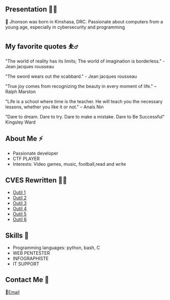 ## Presentation 🧑‍🚀

🥇 Jhonson was born in Kinshasa, DRC. Passionate about computers from a young age, especially in cybersecurity and programming

## My favorite quotes ⛹️‍♂

"The world of reality has its limits; The world of imagination is borderless." - Jean jacques rousseau

"The sword wears out the scabbard."  - Jean jacques rousseau

"True joy comes from recognizing the beauty in every moment of life." – Ralph Marston

"Life is a school where time is the teacher. He will teach you the necessary lessons, whether you like it or not." – Anaïs Nin

"Dare to dream. Dare to try. Dare to make a mistake. Dare to Be Successful"  Kingsley Ward


## About Me ⚡
- Passionate developer
- CTF PLAYER
- Interests: Video games, music, football,read and write

## CVES Rewritten 🧑‍🚀 

- [Outil 1](https://github.com/Jhonsonwannaa/CVE-2017-5487)
- [Outil 2](https://github.com/Jhonsonwannaa/cve-2021-42013-apache)
- [Outil 3](https://github.com/Jhonsonwannaa/CVE-2023-27372/)
- [Outil 4](https://github.com/Jhonsonwannaa/CVE-2024-6387/)
- [Outil 5](https://github.com/Jhonsonwannaa/CVE-2024-29269)
- [Outil 6](https://github.com/Jhonsonwannaa/CVE-2024-31819)

## Skills 🔭
- Programming languages: python, bash, C
- WEB PENTESTER
- INFOGRAPHISTE
- IT SUPPORT

## Contact Me 📲
 📧[Email](mailto:wannaajhonson@gmail.com)  


